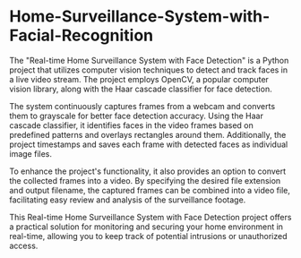 # Home-Surveillance-System-with-Facial-Recognition
The "Real-time Home Surveillance System with Face Detection" is a Python project that utilizes computer vision techniques to detect and track faces in a live video stream. The project employs OpenCV, a popular computer vision library, along with the Haar cascade classifier for face detection.

The system continuously captures frames from a webcam and converts them to grayscale for better face detection accuracy. Using the Haar cascade classifier, it identifies faces in the video frames based on predefined patterns and overlays rectangles around them. Additionally, the project timestamps and saves each frame with detected faces as individual image files.

To enhance the project's functionality, it also provides an option to convert the collected frames into a video. By specifying the desired file extension and output filename, the captured frames can be combined into a video file, facilitating easy review and analysis of the surveillance footage.

This Real-time Home Surveillance System with Face Detection project offers a practical solution for monitoring and securing your home environment in real-time, allowing you to keep track of potential intrusions or unauthorized access.

